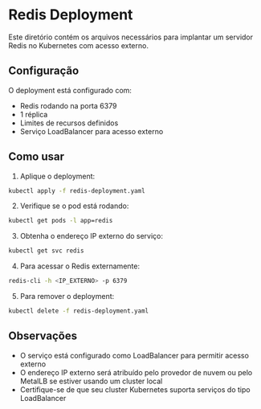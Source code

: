# Redis Deployment

Este diretório contém os arquivos necessários para implantar um servidor Redis no Kubernetes com acesso externo.

## Configuração

O deployment está configurado com:
- Redis rodando na porta 6379
- 1 réplica
- Limites de recursos definidos
- Serviço LoadBalancer para acesso externo

## Como usar

1. Aplique o deployment:
```bash
kubectl apply -f redis-deployment.yaml
```

2. Verifique se o pod está rodando:
```bash
kubectl get pods -l app=redis
```

3. Obtenha o endereço IP externo do serviço:
```bash
kubectl get svc redis
```

4. Para acessar o Redis externamente:
```bash
redis-cli -h <IP_EXTERNO> -p 6379
```

5. Para remover o deployment:
```bash
kubectl delete -f redis-deployment.yaml
```

## Observações
- O serviço está configurado como LoadBalancer para permitir acesso externo
- O endereço IP externo será atribuído pelo provedor de nuvem ou pelo MetalLB se estiver usando um cluster local
- Certifique-se de que seu cluster Kubernetes suporta serviços do tipo LoadBalancer 